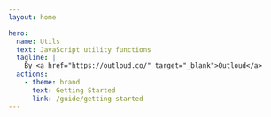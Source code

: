 ```yaml
---
layout: home

hero:
  name: Utils
  text: JavaScript utility functions
  tagline: |
    By <a href="https://outloud.co/" target="_blank">Outloud</a>
  actions:
    - theme: brand
      text: Getting Started
      link: /guide/getting-started
---
```


<style lang="css">
.tagline a {
  border-bottom: 1px dashed currentColor;
}

.tagline a:hover {
  color: var(--vp-c-brand-1);
  border-bottom-style: solid;
}
</style>
